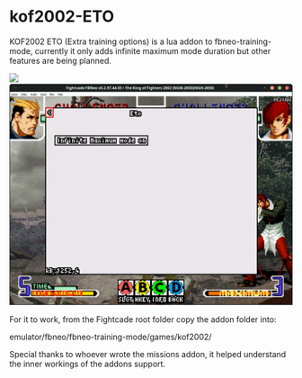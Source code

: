 # kof2002-ETO
KOF2002 ETO (Extra training options) is a lua addon to fbneo-training-mode,
currently it only adds infinite maximum mode duration but other features are 
being planned.

![](https://github.com/SoykaffAddict/kof2002-ETO/blob/main/demo.gif)
![](https://github.com/SoykaffAddict/kof2002-ETO/blob/main/ETO_hub.png)

For it to work, from the Fightcade root folder copy the addon 
folder into:

emulator/fbneo/fbneo-training-mode/games/kof2002/

Special thanks to whoever wrote the missions addon, it helped understand the 
inner workings of the addons support.

